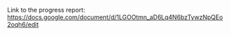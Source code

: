 Link to the progress report: https://docs.google.com/document/d/1LGOOtmn_aD6Lq4N6bzTywzNpQEo2oqh6/edit
